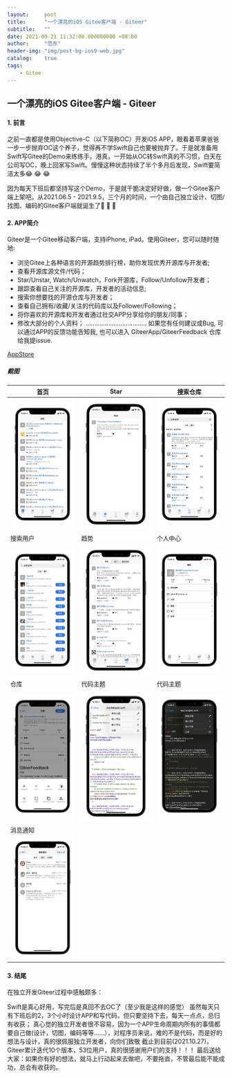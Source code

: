 ```yaml
---
layout:     post
title:      "一个漂亮的iOS Gitee客户端 - Giteer"
subtitle:   ""
date: 2021-09-21 11:32:00.000000000 +08:00
author:     "范东"
header-img: "img/post-bg-ios9-web.jpg"
catalog:    true
tags:
    - Gitee
---
```

## 一个漂亮的iOS Gitee客户端 - Giteer
#### 1. 前言
之前一直都是使用Objective-C（以下简称OC）开发iOS APP，眼看着苹果爸爸一步一步抛弃OC这个养子，觉得再不学Swift自己也要被抛弃了。于是就准备用Swift写Gitee的Demo来练练手。港真，一开始从OC转Swift真的不习惯，白天在公司写OC，晚上回家写Swift。慢慢这种状态持续了半个多月后发现，Swift要简洁太多😂 😂 😂

因为每天下班后都坚持写这个Demo，于是就干脆决定好好做，做一个Gitee客户端上架吧。从2021.06.5 - 2021.9.5，三个月的时间，一个由自己独立设计、切图/找图、编码的Gitee客户端就诞生了🎉 🎉 🎉
#### 2. APP简介
   
Giteer是一个Gitee移动客户端，支持iPhone, iPad。使用Giteer，您可以随时随地:

- 浏览Gitee上各种语言的开源趋势排行榜，助你发现优秀开源库与开发者;
- 查看开源库源文件/代码；
- Star/Unstar, Watch/Unwatch，Fork开源库，Follow/Unfollow开发者；
- 跟踪查看自己关注的开源库，开发者的活动信息;
- 搜索你想要找的开源仓库与开发者；
- 查看自己拥有/收藏/关注的代码库以及Follower/Following；
- 将你喜欢的开源库和开发者通过社交APP分享给你的朋友/同事；
- 修改大部分的个人资料；
...................................
如果您有任何建议或Bug, 可以通过APP的反馈功能告知我, 也可以进入 GiteerApp/GiteerFeedback 仓库给我提issue.

[AppStore](https://apps.apple.com/cn/app/id1579612767#?platform=iphone)

##### 截图

首页 | Star | 搜索仓库
------- | ------- | -------
![IMG_1058.JPEG](https://raw.githubusercontent.com/fandongtongxue/fandongtongxue.github.io/master/img/IMG_1058.JPEG)|![IMG_1059.JPEG](https://raw.githubusercontent.com/fandongtongxue/fandongtongxue.github.io/master/img/IMG_1059.JPEG)|![IMG_1060.JPEG](https://raw.githubusercontent.com/fandongtongxue/fandongtongxue.github.io/master/img/IMG_1060.JPEG)
搜索用户 | 趋势 | 个人中心
![IMG_1061.JPEG](https://raw.githubusercontent.com/fandongtongxue/fandongtongxue.github.io/master/img/IMG_1061.JPEG)|![IMG_1062.JPEG](https://raw.githubusercontent.com/fandongtongxue/fandongtongxue.github.io/master/img/IMG_1062.JPEG)|![IMG_1063.JPEG](https://raw.githubusercontent.com/fandongtongxue/fandongtongxue.github.io/master/img/IMG_1063.JPEG)
仓库 | 代码主题 | 代码主题
![IMG_1064.JPEG](https://raw.githubusercontent.com/fandongtongxue/fandongtongxue.github.io/master/img/IMG_1064.JPEG)|![IMG_1065.JPEG](https://raw.githubusercontent.com/fandongtongxue/fandongtongxue.github.io/master/img/IMG_1065.JPEG)|![IMG_1066.JPEG](https://raw.githubusercontent.com/fandongtongxue/fandongtongxue.github.io/master/img/IMG_1066.JPEG)
消息通知||
![IMG_1068.JPEG](https://raw.githubusercontent.com/fandongtongxue/fandongtongxue.github.io/master/img/IMG_1068.JPEG)||


#### 3. 结尾
在独立开发Giteer过程中感触颇多：

Swift是真心好用，写完后是真回不去OC了（至少我是这样的感觉）
虽然每天只有下班后的2，3个小时设计APP和写代码，但只要坚持下去，每天一点点，总归有收获；
真心觉的独立开发者很不容易，因为一个APP生命周期内所有的事情都要自己做(设计，切图，编码等等......），对程序员来说，难的不是代码，而是好的想法与设计，真的很佩服独立开发者，向你们致敬
截止到目前(2021.10.27)，Giteer累计迭代10个版本，53位用户，真的很感谢用户们的支持！！！
最后送给大家：如果你有好的想法，就马上行动起来去做吧，不要拖沓，不管最后能不能成功，总会有收获的。
